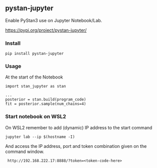 ## pystan-jupyter
Enable PyStan3 use on Jupyter Notebook/Lab.

https://pypi.org/project/pystan-jupyter/

### Install

    pip install pystan-jupyter


### Usage

At the start of the Notebook

```ipython
import stan_jupyter as stan

...
posterior = stan.build(program_code)
fit = posterior.sample(num_chains=4)
```

### Start notebook on WSL2

On WSL2 remember to add (dynamic) IP address to the start command

    jupyter lab --ip $(hostname -I)
    
And access the IP address, port and token combination given on the command window.

     http://192.168.222.17:8888/?token=<token-code-here>
